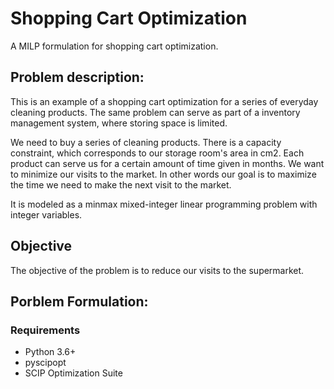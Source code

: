# Shopping Cart Optimization
A MILP formulation for shopping cart optimization.

## Problem description:

This is an example of a shopping cart optimization for a series of everyday
cleaning products. The same problem can serve as part of a inventory management system,
where storing space is limited.

We need to buy a series of cleaning products. There is a capacity constraint,
 which corresponds to our storage room's area in cm2.
Each product can serve us for a certain amount of time given in months.
We want to minimize our visits to the market. In other words our goal is to
maximize the time we need to make the next visit to the market.

It is modeled as a minmax mixed-integer linear programming problem with integer variables.

## Objective
The objective of the problem is to reduce our visits to the supermarket.

## Porblem Formulation:

### Requirements
- Python 3.6+
- pyscipopt
- SCIP Optimization Suite